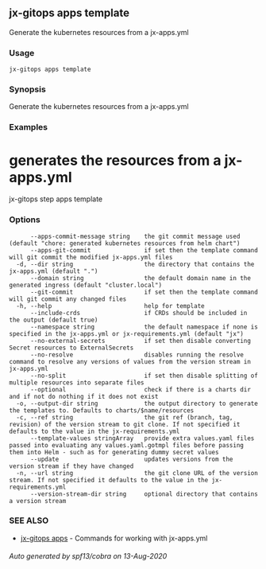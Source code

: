 ## jx-gitops apps template

Generate the kubernetes resources from a jx-apps.yml

### Usage

```
jx-gitops apps template
```

### Synopsis

Generate the kubernetes resources from a jx-apps.yml

### Examples

  # generates the resources from a jx-apps.yml
  jx-gitops step apps template

### Options

```
      --apps-commit-message string    the git commit message used (default "chore: generated kubernetes resources from helm chart")
      --apps-git-commit               if set then the template command will git commit the modified jx-apps.yml files
  -d, --dir string                    the directory that contains the jx-apps.yml (default ".")
      --domain string                 the default domain name in the generated ingress (default "cluster.local")
      --git-commit                    if set then the template command will git commit any changed files
  -h, --help                          help for template
      --include-crds                  if CRDs should be included in the output (default true)
      --namespace string              the default namespace if none is specified in the jx-apps.yml or jx-requirements.yml (default "jx")
      --no-external-secrets           if set then disable converting Secret resources to ExternalSecrets
      --no-resolve                    disables running the resolve command to resolve any versions of values from the version stream in jx-apps.yml
      --no-split                      if set then disable splitting of multiple resources into separate files
      --optional                      check if there is a charts dir and if not do nothing if it does not exist
  -o, --output-dir string             the output directory to generate the templates to. Defaults to charts/$name/resources
  -c, --ref string                    the git ref (branch, tag, revision) of the version stream to git clone. If not specified it defaults to the value in the jx-requirements.yml
      --template-values stringArray   provide extra values.yaml files passed into evaluating any values.yaml.gotmpl files before passing them into Helm - such as for generating dummy secret values
      --update                        updates versions from the version stream if they have changed
  -n, --url string                    the git clone URL of the version stream. If not specified it defaults to the value in the jx-requirements.yml
      --version-stream-dir string     optional directory that contains a version stream
```

### SEE ALSO

* [jx-gitops apps](jx-gitops_apps.md)	 - Commands for working with jx-apps.yml

###### Auto generated by spf13/cobra on 13-Aug-2020

